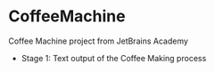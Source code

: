 # CoffeeMachine
Coffee Machine project from JetBrains Academy 
- Stage 1: Text output of the Coffee Making process

